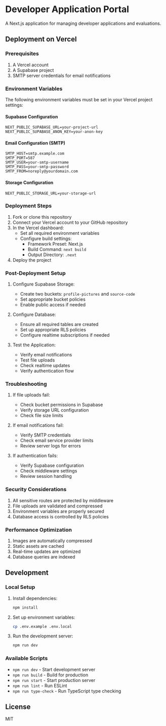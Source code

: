 # Developer Application Portal

A Next.js application for managing developer applications and evaluations.

## Deployment on Vercel

### Prerequisites

1. A Vercel account
2. A Supabase project
3. SMTP server credentials for email notifications

### Environment Variables

The following environment variables must be set in your Vercel project settings:

#### Supabase Configuration
```
NEXT_PUBLIC_SUPABASE_URL=your-project-url
NEXT_PUBLIC_SUPABASE_ANON_KEY=your-anon-key
```

#### Email Configuration (SMTP)
```
SMTP_HOST=smtp.example.com
SMTP_PORT=587
SMTP_USER=your-smtp-username
SMTP_PASS=your-smtp-password
SMTP_FROM=noreply@yourdomain.com
```

#### Storage Configuration
```
NEXT_PUBLIC_STORAGE_URL=your-storage-url
```

### Deployment Steps

1. Fork or clone this repository
2. Connect your Vercel account to your GitHub repository
3. In the Vercel dashboard:
   - Set all required environment variables
   - Configure build settings:
     - Framework Preset: Next.js
     - Build Command: `next build`
     - Output Directory: `.next`
4. Deploy the project

### Post-Deployment Setup

1. Configure Supabase Storage:
   - Create two buckets: `profile-pictures` and `source-code`
   - Set appropriate bucket policies
   - Enable public access if needed

2. Configure Database:
   - Ensure all required tables are created
   - Set up appropriate RLS policies
   - Configure realtime subscriptions if needed

3. Test the Application:
   - Verify email notifications
   - Test file uploads
   - Check realtime updates
   - Verify authentication flow

### Troubleshooting

1. If file uploads fail:
   - Check bucket permissions in Supabase
   - Verify storage URL configuration
   - Check file size limits

2. If email notifications fail:
   - Verify SMTP credentials
   - Check email service provider limits
   - Review server logs for errors

3. If authentication fails:
   - Verify Supabase configuration
   - Check middleware settings
   - Review session handling

### Security Considerations

1. All sensitive routes are protected by middleware
2. File uploads are validated and compressed
3. Environment variables are properly secured
4. Database access is controlled by RLS policies

### Performance Optimization

1. Images are automatically compressed
2. Static assets are cached
3. Real-time updates are optimized
4. Database queries are indexed

## Development

### Local Setup

1. Install dependencies:
   ```bash
   npm install
   ```

2. Set up environment variables:
   ```bash
   cp .env.example .env.local
   ```

3. Run the development server:
   ```bash
   npm run dev
   ```

### Available Scripts

- `npm run dev` - Start development server
- `npm run build` - Build for production
- `npm run start` - Start production server
- `npm run lint` - Run ESLint
- `npm run type-check` - Run TypeScript type checking

## License

MIT
